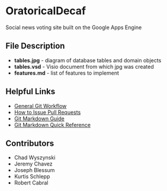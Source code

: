 OratoricalDecaf
===============

Social news voting site built on the Google Apps Engine

## File Description
*  **tables.jpg** - diagram of database tables and domain objects
*  **tables.vsd** - Visio document from which jpg was created
*  **features.md** - list of features to implement

## Helpful Links
* [General Git Workflow](http://learn.github.com/p/normal.html)
* [How to Issue Pull Requests](https://help.github.com/articles/using-pull-requests)
* [Git Markdown Guide](http://daringfireball.net/projects/markdown/syntax)
* [Git Markdown Quick Reference](http://nestacms.com/docs/creating-content/markdown-cheat-sheet)

## Contributors
* Chad Wyszynski
* Jeremy Chavez
* Joseph Blessum
* Kurtis Schlepp
* Robert Cabral
